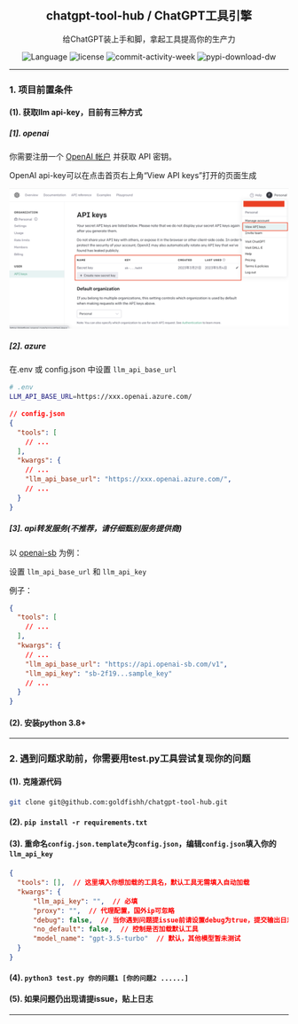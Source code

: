 <h2 align='center'> chatgpt-tool-hub / ChatGPT工具引擎 </h2>
<p align='center'>给ChatGPT装上手和脚，拿起工具提高你的生产力</p>

<p align="center">
  <a style="text-decoration:none" href="https://github.com/goldfishh" target="_blank">
    <img src="https://img.shields.io/pypi/pyversions/chatgpt-tool-hub" alt="Language" />
  </a>
  <a style="text-decoration:none" href="https://github.com/goldfishh" target="_blank">
    <img src="https://img.shields.io/github/license/goldfishh/chatgpt-tool-hub" alt="license " />
  </a>
  <a style="text-decoration:none" href="https://github.com/goldfishh" target="_blank">
    <img src="https://img.shields.io/github/commit-activity/w/goldfishh/chatgpt-tool-hub" alt="commit-activity-week " />
  </a>
  <a style="text-decoration:none" href="https://pypi.org/project/chatgpt-tool-hub/" target="_blank">
    <img src="https://img.shields.io/pypi/dw/chatgpt-tool-hub" alt="pypi-download-dw" />
  </a>
</p>

---

### 1. 项目前置条件

#### (1). 获取llm api-key，目前有三种方式

##### [1]. openai

你需要注册一个 [OpenAI 帐户](https://platform.openai.com/) 并获取 API 密钥。

OpenAI api-key可以在点击首页右上角“View API keys”打开的页面生成

![申请](../assets/apply_openai_api_key.png)

##### [2]. azure

在.env 或 config.json 中设置 `llm_api_base_url`

```bash
# .env
LLM_API_BASE_URL=https://xxx.openai.azure.com/
```

```json
// config.json
{
  "tools": [
    // ...
  ],
  "kwargs": {
    // ...
    "llm_api_base_url": "https://xxx.openai.azure.com/",
    // ...
  }
}
```

##### [3]. api转发服务(不推荐，请仔细甄别服务提供商)

以 [openai-sb](https://openai-sb.com/api/openai-sb/) 为例：

设置 `llm_api_base_url` 和 `llm_api_key`

例子：
```json
{
  "tools": [
    // ...
  ],
  "kwargs": {
    // ...
    "llm_api_base_url": "https://api.openai-sb.com/v1",
    "llm_api_key": "sb-2f19...sample_key"
    // ...
  }
}
```


#### (2). 安装python 3.8+

--- 

### 2. 遇到问题求助前，你需要用test.py工具尝试复现你的问题

#### (1). 克隆源代码

```bash
git clone git@github.com:goldfishh/chatgpt-tool-hub.git
```

#### (2). `pip install -r requirements.txt`

#### (3). 重命名`config.json.template`为`config.json`，编辑`config.json`填入你的`llm_api_key`

```json
{
  "tools": [],  // 这里填入你想加载的工具名，默认工具无需填入自动加载
  "kwargs": {
      "llm_api_key": "",  // 必填
      "proxy": "",  // 代理配置，国外ip可忽略
      "debug": false,  // 当你遇到问题提issue前请设置debug为true，提交输出日志
      "no_default": false,  // 控制是否加载默认工具
      "model_name": "gpt-3.5-turbo"  // 默认，其他模型暂未测试
  }
}
```

#### (4). `python3 test.py 你的问题1 [你的问题2 ......]`

#### (5). 如果问题仍出现请提issue，贴上日志

--- 

